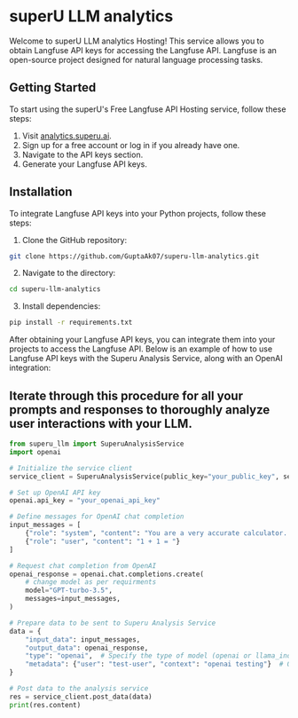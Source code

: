 # superU LLM analytics

Welcome to superU LLM analytics Hosting! This service allows you to obtain Langfuse API keys for accessing the Langfuse API. Langfuse is an open-source project designed for natural language processing tasks.

## Getting Started

To start using the superU's Free Langfuse API Hosting service, follow these steps:

1. Visit [analytics.superu.ai](https://analytics.superu.ai).
2. Sign up for a free account or log in if you already have one.
3. Navigate to the API keys section.
4. Generate your Langfuse API keys.

## Installation

To integrate Langfuse API keys into your Python projects, follow these steps:

1. Clone the GitHub repository:

```bash
git clone https://github.com/GuptaAk07/superu-llm-analytics.git
```

2. Navigate to the directory:

```bash
cd superu-llm-analytics
```

3. Install dependencies:

```bash
pip install -r requirements.txt
```

After obtaining your Langfuse API keys, you can integrate them into your projects to access the Langfuse API. Below is an example of how to use Langfuse API keys with the Superu Analysis Service, along with an OpenAI integration:

## Iterate through this procedure for all your prompts and responses to thoroughly analyze user interactions with your LLM.

```python
from superu_llm import SuperuAnalysisService
import openai

# Initialize the service client
service_client = SuperuAnalysisService(public_key="your_public_key", secret_key="your_secret_key", host="langfuse_host")

# Set up OpenAI API key
openai.api_key = "your_openai_api_key"

# Define messages for OpenAI chat completion
input_messages = [
    {"role": "system", "content": "You are a very accurate calculator. You output only the result of the calculation."},
    {"role": "user", "content": "1 + 1 = "}
]

# Request chat completion from OpenAI
openai_response = openai.chat.completions.create(
    # change model as per requirments
    model="GPT-turbo-3.5",
    messages=input_messages,
)

# Prepare data to be sent to Superu Analysis Service
data = {
    "input_data": input_messages,
    "output_data": openai_response,
    "type": "openai",  # Specify the type of model (openai or llama_index)
    "metadata": {"user": "test-user", "context": "openai testing"}  # Optional metadata
}

# Post data to the analysis service
res = service_client.post_data(data)
print(res.content)
```
